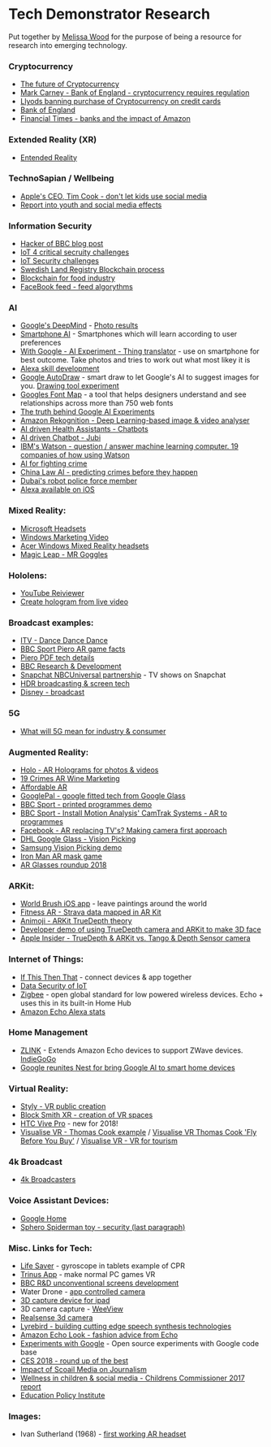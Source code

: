 # Tech Demonstrator Research

Put together by [Melissa Wood](http://melissawood.co.uk/) for the purpose of being a resource for research into emerging technology.

### Cryptocurrency

  - [The future of Cryptocurrency](https://www.technologyreview.com/s/610202/like-it-or-not-the-future-of-cryptocurrency-will-be-determined-by-bureaucrats/)
  - [Mark Carney - Bank of England - cryptocurrency requires regulation](https://www.theguardian.com/business/2018/mar/02/bitcoin-faces-regulatory-crackdown-bank-england-warns)
  - [Llyods banning purchase of Cryptocurrency on credit cards](https://www.theguardian.com/business/2018/feb/05/lloyds-bank-bans-buying-bitcoins-credit-cards)
  - [Bank of England](https://www.bankofengland.co.uk/research/digital-currencies)
  - [Financial Times - banks and the impact of Amazon](https://www.ft.com/content/ab5d8698-f530-11e7-8715-e94187b3017e)

### Extended Reality (XR)

   - [Entended Reality](http://www.thedrum.com/opinion/2018/03/06/sxsw-extended-reality-will-call-end-distance-we-know-it)


### TechnoSapian / Wellbeing

  - [Apple's CEO, Tim Cook - don't let kids use social media](https://www.cnbc.com/2018/01/23/apple-ceo-tim-cook-dont-let-your-kids-use-social-media.html)
  - [Report into youth and social media effects](https://www.rsph.org.uk/uploads/assets/uploaded/62be270a-a55f-4719-ad668c2ec7a74c2a.pdf)

### Information Security

  - [Hacker of BBC blog post](https://www.daley.cc/how-i-owned-the-bbc-with-a-simple-misconfiguration-due-to-human-laziness)
  - [IoT 4 critical secruity challenges](https://www.networkworld.com/article/3166106/internet-of-things/4-critical-security-challenges-facing-iot.html)
  - [IoT Security challenges](http://www.information-age.com/security-challenges-internet-things-123463774/)
  - [Swedish Land Registry Blockchain process](https://qz.com/947064/sweden-is-turning-a-blockchain-powered-land-registry-into-a-reality/)
  - [Blockchain for food industry](https://www.cnet.com/news/bitcoin-technology-has-a-new-purpose-fight-food-fraud/)
  - [FaceBook feed - feed algorythms](https://techcrunch.com/2016/09/06/ultimate-guide-to-the-news-feed/)

### AI

   - [Google's DeepMind](http://www.telegraph.co.uk/technology/google/11684183/Googles-artificial-intelligence-interprets-photos-as-animals-with-creepy-results.html) - [Photo results](https://goo.gl/photos/fFcivHZ2CDhqCkZdA)
   - [Smartphone AI](https://www.helpnetsecurity.com/2018/01/04/smartphones-ai-capabilities/) - Smartphones which will learn according to user preferences
   - [With Google - AI Experiment - Thing translator](https://oxism.com/thing-translator/) - use on smartphone for best outcome. Take photos and tries to work out what most likey it is
   - [Alexa skill development](https://github.com/alexa)
   - [Google AutoDraw](https://www.autodraw.com/) - smart draw to let Google's AI to suggest images for you. [Drawing tool experiment](https://experiments.withgoogle.com/chrome/autodraw)
   - [Googles Font Map](http://fontmap.ideo.com/) - a tool that helps designers understand and see relationships across more than 750 web fonts
   - [The truth behind Google AI Experiments](https://www.fastcodesign.com/90152774/the-dead-serious-strategy-behind-googles-silly-ai-experiments)
   - [Amazon Rekognition - Deep Learning-based image & video analyser](https://aws.amazon.com/rekognition/)
   - [AI driven Health Assistants - Chatbots](https://chatbotslife.com/artificial-intelligence-based-virtual-health-assistants-the-new-disruptors-42e9f2b44d40)
   - [AI driven Chatbot - Jubi](https://www.jubi.ai/)
   - [IBM's Watson - question / answer machine learning computer. 19 companies of how using Watson](https://www.computerworlduk.com/galleries/it-vendors/innovative-ways-companies-are-using-ibm-watson-3585847/)
   - [AI for fighting crime](https://www.weforum.org/agenda/2018/02/ai-that-was-developed-to-prepare-astronauts-for-space-is-now-being-employed-to-solve-crimes)
   - [China Law AI - predicting crimes before they happen](https://futurism.com/chinas-minority-report-style-plans-will-use-ai-to-predict-who-will-commit-crimes/)
   - [Dubai's robot police force member](https://futurism.com/dubais-newest-addition-police-force-robot/)
   - [Alexa available on iOS](https://techcrunch.com/2018/03/12/alexa-calling-and-messaging-comes-to-tablet-devices/)

### Mixed Reality:

  - [Microsoft Headsets](https://www.microsoft.com/en-us/store/collections/vrandmixedrealityheadsets)
  - [Windows Marketing Video](https://youtu.be/67yLuiSfMWM)
  - [Acer Windows Mixed Reality headsets](https://www.youtube.com/watch?v=4PdUx2NdVe8)
  - [Magic Leap - MR Goggles](https://www.rollingstone.com/glixel/features/lightwear-introducing-magic-leaps-mixed-reality-goggles-w514479)

### Hololens:

  - [YouTube Reiviewer](https://youtu.be/hm7qmtkf5r4)
  - [Create hologram from live video](https://www.engadget.com/2015/07/29/hololens-hologram-video-capture/)

### Broadcast examples:
  - [ITV - Dance Dance Dance](http://www.radiotimes.com/news/2017-02-12/everything-you-need-to-know-about-itvs-new-series-dance-dance-dance/)
  - [BBC Sport Piero AR game facts](https://www.ericsson.com/en/networked-society/live-sports-experience/4k-and-augmented-reality)
  - [Piero PDF tech details](http://www.ericsson.com/broadcastandmedia/wp-content/uploads/2015/04/PIERO-Broadcast.pdf)
  - [BBC Research & Development](http://www.bbc.co.uk/rd/projects/piero)
  - [Snapchat NBCUniversal partnership](https://www.cnbc.com/2017/10/17/snap-teams-with-nbcuniversal-in-drive-for-tv-shows-on-snapchat.html) - TV shows on Snapchat
  - [HDR broadcasting &amp; screen tech](https://www.ibc.org/delivery/high-dynamic-range-the-different-standards/1872.article)
  - [Disney - broadcast](http://variety.com/2018/digital/news/disney-reorganizes-direct-to-consumer-streaming-unit-1202726528/amp/)

### 5G
  - [What will 5G mean for industry & consumer](https://www.technologyreview.com/s/603770/the-5g-economy-how-5g-will-impact-global-industries-the-economy-and-you/?set=603516)

### Augmented Reality:

  - [Holo - AR Holograms for photos & videos](https://thisisholo.com/)
  - [19 Crimes AR Wine Marketing](https://www.youtube.com/watch?v=uDxqdrLlDY8)
  - [Affordable AR](https://www.kickstarter.com/projects/aryzon/aryzon-3d-augmented-reality-for-every-smartphone?ref=popular)
  - [GooglePal - google fitted tech from Google Glass](https://www.kickstarter.com/projects/810787439/gogglepal-the-first-ar-heads-up-display-for-any-go?ref=newest)
  - [BBC Sport - printed programmes demo](http://www.bbc.co.uk/sport/football/41042449)
  - [BBC Sport - Install Motion Analysis' CamTrak Systems - AR to programmes](http://www.bbc.co.uk/rd/projects/piero)
  - [Facebook - AR replacing TV's? Making camera first approach](https://www.inverse.com/article/31155-facebook-augmented-reality-tv)
  - [DHL Google Glass - Vision Picking](https://www.youtube.com/watch?v=I8vYrAUb0BQ)
  - [Samsung Vision Picking demo](https://www.youtube.com/watch?v=gnUK-HTn4ZA)
  - [Iron Man AR mask game](https://www.cnet.com/pictures/hasbro-marvel-avengers-infinity-war-hero-vision-iron-man-ar-experience-photos/)
  - [AR Glasses roundup 2018](https://www.wareable.com/headgear/the-best-smartglasses-google-glass-and-the-rest)

### ARKit:
  - [World Brush iOS app](https://medium.com/@activetheory/world-brush-augmented-reality-painting-7910766b2bba) - leave paintings around the world
  - [Fitness AR - Strava data mapped in AR Kit](https://itunes.apple.com/us/app/fitness-ar/id1274233318?mt=8)
  - [Animoji - ARKit TrueDepth theory](https://thenextweb.com/apple/2017/11/15/the-iphone-x-doesnt-actually-need-face-id-for-animoji-apparently/)
  - [Developer demo of using TrueDepth camera and ARKit to make 3D face](https://www.theverge.com/2017/11/15/16658074/iphone-x-face-id-app-developers-3d-the-future)
  - [Apple Insider - TrueDepth & ARKit vs. Tango & Depth Sensor camera](http://appleinsider.com/articles/17/10/13/how-apples-iphone-x-truedepth-ar-waltzed-ahead-of-googles-tango)

### Internet of Things:

  - [If This Then That](https://ifttt.com/) - connect devices & app together
  - [Data Security of IoT](https://www.networkworld.com/article/3166106/internet-of-things/4-critical-security-challenges-facing-iot.html)
  - [Zigbee](https://www.techopedia.com/definition/4390/zigbee ) - open global standard for low powered wireless devices. Echo + uses this in its built-in Home Hub
  - [Amazon Echo Alexa stats](https://www.voicebot.ai/amazon-echo-alexa-stats/)

### Home Management

   - [ZLINK](http://markets.businessinsider.com/news/stocks/ZLINK-Partners-with-eZLO-to-Launch-ZLINK-Smart-Home-USB-powered-Hub-The-Smallest-Smart-Home-Automation-Hub-on-the-Market-1012433173) - Extends Amazon Echo devices to support ZWave devices. [IndieGoGo](https://www.indiegogo.com/projects/simple-affordable-voice-control-of-your-home-wifi#/)
   - [Google reunites Nest for bring Google AI to smart home devices](https://www.cnet.com/news/google-and-nest-reunite-in-push-to-add-ai-to-every-gadget/)

### Virtual Reality:
  - [Styly - VR public creation](https://suite.styly.cc/) 
  - [Block Smith XR - creation of VR spaces](https://www.blocksmithxr.com/)
  - [HTC Vive Pro](https://www.vive.com/eu/product/vive-pro/) - new for 2018!
  - [Visualise VR - Thomas Cook example](http://visualise.com/case-study/thomas-cook-virtual-holiday) / [Visualise VR Thomas Cook 'Fly Before You Buy'](http://visualisebeta.wpengine.com/case-study/thomas-cook-airlines-fantasy-flight) / [Visualise VR - VR for tourism](http://visualise.com/virtual-reality/virtual-reality-travel-tourism)

### 4k Broadcast
  - [4k Broadcasters](http://www.trustedreviews.com/opinion/who-will-broadcast-4k-tv-content-first-2929435)

### Voice Assistant Devices:
  - [Google Home](https://www.theverge.com/2017/10/8/16439458/google-home-update-feature-list-skills)
  - [Sphero Spiderman toy - security (last paragraph)](https://www.techadvisor.co.uk/review/accessories/sphero-spider-man-review-3660149/)

### Misc. Links for Tech:

  - [Life Saver](https://life-saver.org.uk/) - gyroscope in tablets example of CPR
  - [Trinus App](https://www.trinusvirtualreality.com/#home) - make normal PC games VR
  - [BBC R&D unconventional screens development](http://www.bbc.co.uk/rd/projects/unconventional-screens)
  - Water Drone - [app controlled camera](https://www.kickstarter.com/projects/ziphius/ziphius-the-aquatic-drone?ref=newest)
  - [3D capture device for ipad](https://www.kickstarter.com/projects/occipital/structure-sensor-capture-the-world-in-3d)
  - 3D camera capture - [WeeView](http://www.weeview.co/eng/photo.php?PKey=7610LWXoCQiSdchK6w42Lsm53odtu_LFNeEp8EIj&Class2=adc44UdHPbXNBrmuz-shfAaxWs6MlCryw2pwcow0Rg)
  - [Realsense 3d camera](https://youtu.be/uINRC83tlTA)
  - [Lyrebird - building cutting edge speech synthesis technologies](https://lyrebird.ai/blog/create-your-voice-avatar)
  - [Amazon Echo Look - fashion advice from Echo](https://www.cnet.com/products/amazon-echo-look/review/)
  - [Experiments with Google](https://experiments.withgoogle.com/) - Open source experiments with Google code base
  - [CES 2018 - round up of the best](http://www.trustedreviews.com/news/ces-2018-best-highlights-news-3350586)
  - [Impact of Scoail Media on Journalism](https://www.ing.com/Newsroom/All-news/Social-media-has-a-growing-impact-on-the-news-SMING15.htm)
  - [Wellness in children & social media - Childrens Commissioner 2017 report](https://www.childrenscommissioner.gov.uk/wp-content/uploads/2018/01/Childrens-Commissioner-for-England-Life-in-Likes.pdf)
  - [Education Policy Institute](https://epi.org.uk/)

### Images:

  - Ivan Sutherland (1968) - [first working AR headset](http://www.ardummies.org/wp-content/uploads/2016/03/work.jpg)


